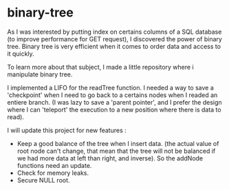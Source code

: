 # binary-tree

As I was interested by putting index on certains columns of a SQL database (to improve 
performance for GET request), I discovered the power of binary tree. Binary tree is
very efficient when it comes to order data and access to it quickly.

To learn more about that subject, I made a little repository where i manipulate binary tree.

I implemented a LIFO for the readTree function. I needed a way to save a 'checkpoint' when I
need to go back to a certains nodes when I readed an entiere branch. (I was lazy to save a 'parent
pointer', and I prefer the design where I can 'teleport' the execution to a new position where there
is data to read).

I will update this project for new features :

- Keep a good balance of the tree when I insert data. (the actual value of root node can't change, that
mean that the tree will not be balanced if we had more data at left than right, and inverse). So the
addNode functions need an update.
- Check for memory leaks.
- Secure NULL root.